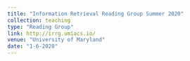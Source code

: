 ```yaml
---
title: "Information Retrieval Reading Group Summer 2020"
collection: teaching
type: "Reading Group"
link: http://irrg.umiacs.io/
venue: "University of Maryland"
date: "1-6-2020"
---
```

